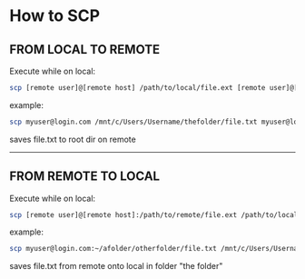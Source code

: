 # How to SCP

## FROM LOCAL TO REMOTE

Execute while on local:

```sh
scp [remote user]@[remote host] /path/to/local/file.ext [remote user]@[remote host]:/path/to/remote/directory
```

example:

```sh
scp myuser@login.com /mnt/c/Users/Username/thefolder/file.txt myuser@login.com:~/
```

saves file.txt to root dir on remote

---

## FROM REMOTE TO LOCAL

Execute while on local:

```sh
scp [remote user]@[remote host]:/path/to/remote/file.ext /path/to/local/directory/
```

example:

```sh
scp myuser@login.com:~/afolder/otherfolder/file.txt /mnt/c/Users/Username/thefolder/
```

saves file.txt from remote onto local in folder "the folder"
